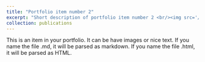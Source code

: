 ```yaml
---
title: "Portfolio item number 2"
excerpt: "Short description of portfolio item number 2 <br/><img src='/images/profile.png'>"
collection: publications
---
```


This is an item in your portfolio. It can be have images or nice text. If you name the file .md, it will be parsed as markdown. If you name the file .html, it will be parsed as HTML. 
